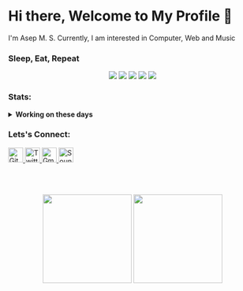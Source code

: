 # Hi there, Welcome to My Profile 👋

I'm Asep M. S. Currently, I am interested in Computer, Web and Music

### Sleep, Eat, Repeat
<p align="center">
  <img src="https://img.shields.io/badge/OS-MacOS-red?&logo=apple"/>
  <img src="https://img.shields.io/badge/OS-Linux-yellow?&logo=linux"/>
  <img src="https://img.shields.io/badge/OS-Windows-blue?&logo=windows"/>
  <img src="https://img.shields.io/badge/Code-Python-purple?&logo=python"/>
  <img src="https://img.shields.io/badge/Code-C/C++-black?&logo=c"/>
</p>

### Stats:
<details>
 <summary><strong>Working on these days</strong></summary>
    - 💻 I’m currently learning Python and C/C++ </br>
    - 📫 How to reach me: <a href="asepmsholeh@gmail.com">Email me!</a>  </br>
    - 💬 Ask me about anything.</br>
    - 😄 Pronouns: He/Him </br>
</details>

### Lets's Connect:
<a href="https://github.com/asepms92">
	<img width="30" alt="GitHub profile" src="https://cdn.jsdelivr.net/npm/simple-icons@v3/icons/github.svg">
</a>
<a href="https://twitter.com/asepmscom">
	<img width="30" alt="Twitter profile" src="https://cdn.jsdelivr.net/npm/simple-icons@v3/icons/twitter.svg">
</a>
<a href="mailto:asepmsholeh@gmail.com">
	<img width="30" alt="Gmail" src="https://cdn.jsdelivr.net/npm/simple-icons@v3/icons/gmail.svg">
</a>
<a href="https://soundcloud.com/asepmscom">
	<img width="30" alt="SoundCloud profile" src="https://cdn.jsdelivr.net/npm/simple-icons@v3/icons/soundcloud.svg">
</a>

<br><br>

<p align="center">
	<img src="https://github-readme-stats.vercel.app/api?username=asepms92&theme=vision-friendly-dark&include_all_commits=true&count_private=false&layout=compact" height=180/>
	<img src="https://github-readme-stats.vercel.app/api/top-langs/?username=asepms92&theme=vision-friendly-dark&include_all_commits=true&count_private=false&layout=compact" height=180/>
</p>
